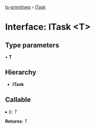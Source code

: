 [ts-primitives](../README.md) › [ITask](itask.md)

# Interface: ITask <**T**>

## Type parameters

▪ **T**

## Hierarchy

* **ITask**

## Callable

▸ (): *T*

**Returns:** *T*
